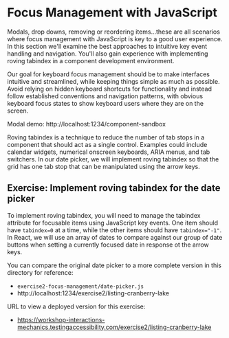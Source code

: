 # Focus Management with JavaScript

Modals, drop downs, removing or reordering items...these are all scenarios where focus management with JavaScript is key to a good user experience. In this section we'll examine the best approaches to intuitive key event handling and navigation. You'll also gain experience with implementing roving tabindex in a component development environment.

Our goal for keyboard focus management should be to make interfaces intuitive and streamlined, while
keeping things simple as much as possible. Avoid relying on hidden keyboard shortcuts for
functionality and instead follow established conventions and navigation patterns, with obvious
keyboard focus states to show keyboard users where they are on the screen.

Modal demo: http://localhost:1234/component-sandbox

Roving tabindex is a technique to reduce the number of tab stops in a component that should act as a
single control. Examples could include calendar widgets, numerical onscreen keyboards, ARIA menus, and
tab switchers. In our date picker, we will implement roving tabindex so that the grid has one tab stop
that can be manipulated using the arrow keys.

## Exercise: Implement roving tabindex for the date picker

To implement roving tabindex, you will need to manage the tabindex attribute for focusable items using
JavaScript key events. One item should have `tabindex=0` at a time, while the other items should have
`tabindex="-1"`. In React, we will use an array of dates to compare against our group of date buttons
when setting a currently focused date in response ot the arrow keys.

You can compare the original date picker to a more complete version in this directory for reference:

- `exercise2-focus-management/date-picker.js`
- http://localhost:1234/exercise2/listing-cranberry-lake

URL to view a deployed version for this exercise:

- https://workshop-interactions-mechanics.testingaccessibility.com/exercise2/listing-cranberry-lake
